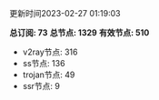 更新时间2023-02-27 01:19:03

**总订阅: 73**
**总节点: 1329**
**有效节点: 510**
- v2ray节点: 316
- ss节点: 136
- trojan节点: 49
- ssr节点: 9
